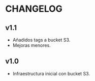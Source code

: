 # CHANGELOG

## v1.1
- Añadidos tags a bucket S3.
- Mejoras menores.

## v1.0
- Infraestructura inicial con bucket S3.